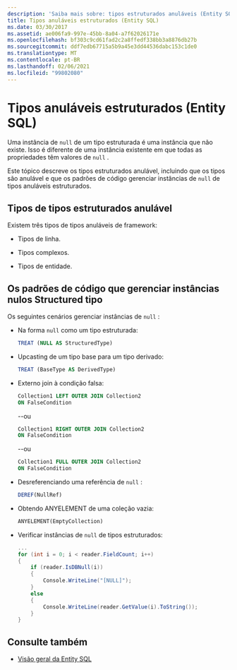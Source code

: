```yaml
---
description: 'Saiba mais sobre: tipos estruturados anuláveis (Entity SQL)'
title: Tipos anuláveis estruturados (Entity SQL)
ms.date: 03/30/2017
ms.assetid: ae006fa9-997e-45bb-8a04-a7f62026171e
ms.openlocfilehash: bf303c9cd61fad2c2a8ffedf338bb3a8876db27b
ms.sourcegitcommit: ddf7edb67715a5b9a45e3dd44536dabc153c1de0
ms.translationtype: MT
ms.contentlocale: pt-BR
ms.lasthandoff: 02/06/2021
ms.locfileid: "99802080"
---
```

# <a name="nullable-structured-types-entity-sql"></a>Tipos anuláveis estruturados (Entity SQL)

Uma instância de `null` de um tipo estruturada é uma instância que não existe. Isso é diferente de uma instância existente em que todas as propriedades têm valores de `null` .  
  
 Este tópico descreve os tipos estruturados anulável, incluindo que os tipos são anulável e que os padrões de código gerenciar instâncias de `null` de tipos anuláveis estruturados.  
  
## <a name="kinds-of-nullable-structured-types"></a>Tipos de tipos estruturados anulável  

 Existem três tipos de tipos anuláveis de framework:  
  
- Tipos de linha.  
  
- Tipos complexos.  
  
- Tipos de entidade.  
  
## <a name="code-patterns-that-produce-null-instances-of-structured-types"></a>Os padrões de código que gerenciar instâncias nulos Structured tipo  

 Os seguintes cenários gerenciar instâncias de `null` :  
  
- Na forma `null` como um tipo estruturada:  
  
    ```sql  
    TREAT (NULL AS StructuredType)  
    ```  
  
- Upcasting de um tipo base para um tipo derivado:  
  
    ```sql  
    TREAT (BaseType AS DerivedType)  
    ```  
  
- Externo join à condição falsa:  
  
    ```sql  
    Collection1 LEFT OUTER JOIN Collection2  
    ON FalseCondition  
    ```  
  
     --ou  
  
    ```sql  
    Collection1 RIGHT OUTER JOIN Collection2  
    ON FalseCondition  
    ```  
  
     --ou  
  
    ```sql  
    Collection1 FULL OUTER JOIN Collection2  
    ON FalseCondition  
    ```  
  
- Desreferenciando uma referência de `null` :  
  
    ```sql  
    DEREF(NullRef)  
    ```  
  
- Obtendo ANYELEMENT de uma coleção vazia:  
  
    ```sql  
    ANYELEMENT(EmptyCollection)  
    ```  
  
- Verificar instâncias de `null` de tipos estruturados:  
  
    ```csharp  
    ...  
    for (int i = 0; i < reader.FieldCount; i++)  
    {  
        if (reader.IsDBNull(i))  
        {  
            Console.WriteLine("[NULL]");  
        }  
        else  
        {  
            Console.WriteLine(reader.GetValue(i).ToString());  
        }  
    }  
    ```  
  
## <a name="see-also"></a>Consulte também

- [Visão geral da Entity SQL](entity-sql-overview.md)
